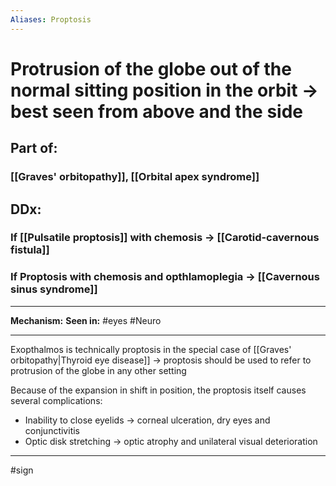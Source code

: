 ```yaml
---
Aliases: Proptosis
---
```

# Protrusion of the globe out of the normal sitting position in the orbit -> best seen from above and the side
## Part of:
### [[Graves' orbitopathy]], [[Orbital apex syndrome]]
## DDx:
### If [[Pulsatile proptosis]] with chemosis -> [[Carotid-cavernous fistula]]
### If Proptosis with chemosis and opthlamoplegia -> [[Cavernous sinus syndrome]]

---
**Mechanism:** 
**Seen in:** #eyes  #Neuro 

---
Exopthalmos is technically proptosis in the special case of [[Graves' orbitopathy|Thyroid eye disease]] -> proptosis should be used to refer to protrusion of the globe in any other setting

Because of the expansion in shift in position, the proptosis itself causes several complications:

- Inability to close eyelids → corneal ulceration, dry eyes and conjunctivitis
- Optic disk stretching → optic atrophy and unilateral visual deterioration

---
#sign 
